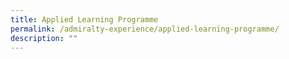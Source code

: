 ```yaml
---
title: Applied Learning Programme
permalink: /admiralty-experience/applied-learning-programme/
description: ""
---
```

